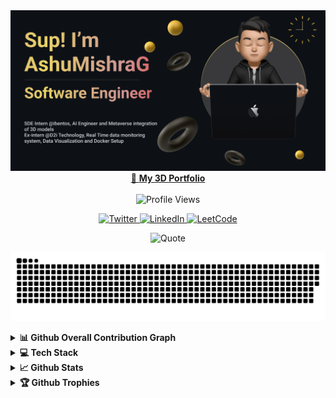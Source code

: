 <!-- Profile Image -->
<div align="center">
  <img src="./myReadme.png" alt="MySelf" />
  <a href="https://3-d-portfolio-nine-mu.vercel.app/" target="_blank">
    🚀 <b>My 3D Portfolio</b>
  </a>
</div>
  </br>
<div align="center">
<img src="https://komarev.com/ghpvc/?username=AshuMishraG&style=flat-square&color=blue" alt="Profile Views" />

<p>
  <a href="https://twitter.com/ashumishrag1" target="blank">
    <img src="https://raw.githubusercontent.com/rahuldkjain/github-profile-readme-generator/master/src/images/icons/Social/twitter.svg" 
      alt="Twitter" height="30" width="40" />
  </a>
  <a href="https://linkedin.com/in/ashumishrag" target="blank">
    <img src="https://raw.githubusercontent.com/rahuldkjain/github-profile-readme-generator/master/src/images/icons/Social/linked-in-alt.svg" 
      alt="LinkedIn" height="30" width="40" />
    </a>
  <a href="https://www.leetcode.com/ashumishrag" target="blank">
    <img src="https://raw.githubusercontent.com/rahuldkjain/github-profile-readme-generator/master/src/images/icons/Social/leet-code.svg" 
      alt="LeetCode" height="30" width="40" />
  </a>
</p>

  <img src="https://quotes-github-readme.vercel.app/api?type=horizontal&theme=tokyonight" alt="Quote" />
  </div>

  <p align="center">
    <img src="https://github.com/AshuMishraG/AshuMishraG/blob/output/github-snake-dark.svg" alt="Snake Graph" />
  </p>


<details>
  <summary><b>📊 Github Overall Contribution Graph</b></summary>
  <p align="center">

  [![Ashutosh's github activity graph](https://github-readme-activity-graph.vercel.app/graph?username=AshuMishraG&theme=high-contrast)](https://github.com/ashutosh00710/github-readme-activity-graph)

  ![image](https://github.com/user-attachments/assets/0b15820e-f0b3-4892-83a8-bdf064f9ae7d)

  </p>
</details>

<details>
  <summary><b>💻 Tech Stack</b></summary>
  <p align="center">
  
  <img src="https://skillicons.dev/icons?i=typescript,javascript,python,cpp,java,go,swift,rust,zig,lua,php,json" /><br>
  <img src="https://skillicons.dev/icons?i=html,css,tailwind,bootstrap,sass,markdown" /><br>
  <img src="https://skillicons.dev/icons?i=react,nextjs,vue,svelte,threejs,babylonjs,express,deno,nodejs,fastapi,django,flask,laravel,graphql" /><br>
  <img src="https://skillicons.dev/icons?i=mysql,sqlite,postgres,mongodb,firebase,redis" /><br>
  <img src="https://skillicons.dev/icons?i=pytorch,tensorflow,openai,huggingface,ollama,jupyter" /><br>
  <img src="https://skillicons.dev/icons?i=docker,linux,raspberrypi,plc,grafana,neovim,vscode,twingate,git,github,gitlab" /><br>
  <img src="https://skillicons.dev/icons?i=aws,azure,gcp,vercel,postman,cmake,webpack,eslint,npm,yarn,terraform" /><br>
  <img src="https://skillicons.dev/icons?i=websocket,http,webhooks,pgadmin" /><br>

  </p>
</details>

<details>
  <summary><b>📈 Github Stats</b></summary>
  
  <div align="center">
  <p>

[![GitHub Trends](https://api.githubtrends.io/user/svg/AshuMishraG/repos?time_range=one_year&include_private=True&group=private&loc_metric=changed&theme=dark)
    
[![GitHub Streak](https://nirzak-streak-stats.vercel.app?user=AshuMishraG&theme=tokyonight-duo)](https://git.io/streak-stats)

[![My Awesome Stats](https://awesome-github-stats.azurewebsites.net/user-stats/AshuMishraG?cardType=level&theme=tokyonight&preferLogin=true)](https://git.io/awesome-stats-card)

![](http://github-profile-summary-cards.vercel.app/api/cards/profile-details?username=AshuMishraG&theme=tokyonight)

![](https://raw.githubusercontent.com/ashumishrag/github-stats/master/generated/languages.svg#gh-dark-mode-only)

  </p>
  </div>
</details>

<details>
  <summary><b>🏆 Github Trophies</b></summary>
  <p align="center">
    <img src="https://github-profile-trophy.vercel.app/?username=AshuMishraG&theme=onedark" alt="Github Trophies" />
  </p>

  [![forthebadge](https://forthebadge.com/images/featured/featured-built-with-love.svg)](https://forthebadge.com)
</details>
